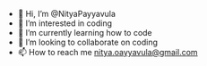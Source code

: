 - 👋 Hi, I’m @NityaPayyavula
- 👀 I’m interested in coding
- 🌱 I’m currently learning how to code
- 💞️ I’m looking to collaborate on coding
- 📫 How to reach me nitya.oayyavula@gmail.com

<!---
NityaPayyavula/NityaPayyavula is a ✨ special ✨ repository because its `README.md` (this file) appears on your GitHub profile.
You can click the Preview link to take a look at your changes.
--->
